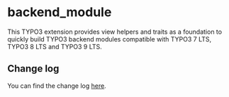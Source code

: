 # backend_module

This TYPO3 extension provides view helpers and traits as a foundation to quickly build TYPO3 backend modules compatible with TYPO3 7 LTS, TYPO3 8 LTS and TYPO3 9 LTS.

## Change log

You can find the change log [here](changelog.md).